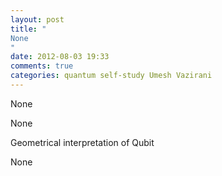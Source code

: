 ```yaml
---
layout: post
title: "
None
"
date: 2012-08-03 19:33
comments: true
categories: quantum self-study Umesh Vazirani
---
```


None


None


Geometrical interpretation of Qubit


None

